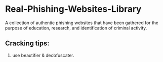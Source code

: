 # Real-Phishing-Websites-Library
A collection of authentic phishing websites that have been gathered for the purpose of education, research,  and identification of criminal activity.

## Cracking tips:
1. use beautifier & deobfuscater.
